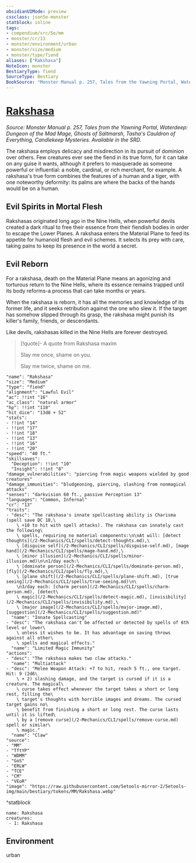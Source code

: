 ```yaml
---
obsidianUIMode: preview
cssclass: json5e-monster
statblock: inline
tags:
- compendium/src/5e/mm
- monster/cr/13
- monster/environment/urban
- monster/size/medium
- monster/type/fiend
aliases: ["Rakshasa"]
NoteIcon: monster
BestiaryType: fiend
SourceType: Bestiary
BookSource: "Monster Manual p. 257, Tales from the Yawning Portal, Waterdeep: Dungeon of the Mad Mage, Ghosts of Saltmarsh, Tasha's Cauldron of Everything, Candlekeep Mysteries. Available in the SRD."
---
```

# [Rakshasa](2-Mechanics/CLI/bestiary/fiend/rakshasa.md)
*Source: Monster Manual p. 257, Tales from the Yawning Portal, Waterdeep: Dungeon of the Mad Mage, Ghosts of Saltmarsh, Tasha's Cauldron of Everything, Candlekeep Mysteries. Available in the SRD.*  

The rakshasa employs delicacy and misdirection in its pursuit of dominion over others. Few creatures ever see the fiend in its true form, for it can take on any guise it wants, although it prefers to masquerade as someone powerful or influential: a noble, cardinal, or rich merchant, for example. A rakshasa's true form combines the features of a human and a tiger, with one noteworthy deformity: its palms are where the backs of the hands would be on a human.

## Evil Spirits in Mortal Flesh

Rakshasas originated long ago in the Nine Hells, when powerful devils created a dark ritual to free their essence from their fiendish bodies in order to escape the Lower Planes. A rakshasa enters the Material Plane to feed its appetite for humanoid flesh and evil schemes. It selects its prey with care, taking pains to keep its presence in the world a secret.

## Evil Reborn

For a rakshasa, death on the Material Plane means an agonizing and torturous return to the Nine Hells, where its essence remains trapped until its body reforms-a process that can take months or years.

When the rakshasa is reborn, it has all the memories and knowledge of its former life, and it seeks retribution against the one who slew it. If the target has somehow slipped through its grasp, the rakshasa might punish its killer's family, friends, or descendants.

Like devils, rakshasas killed in the Nine Hells are forever destroyed.

> [!quote]- A quote from Rakshasa maxim  
> 
> Slay me once, shame on you.
> 
> Slay me twice, shame on me.


```statblock
"name": "Rakshasa"
"size": "Medium"
"type": "fiend"
"alignment": "Lawful Evil"
"ac": !!int "16"
"ac_class": "natural armor"
"hp": !!int "110"
"hit_dice": "13d8 + 52"
"stats":
- !!int "14"
- !!int "17"
- !!int "18"
- !!int "13"
- !!int "16"
- !!int "20"
"speed": "40 ft."
"skillsaves":
  "Deception": !!int "10"
  "Insight": !!int "8"
"damage_vulnerabilities": "piercing from magic weapons wielded by good creatures"
"damage_immunities": "bludgeoning, piercing, slashing from nonmagical attacks"
"senses": "darkvision 60 ft., passive Perception 13"
"languages": "Common, Infernal"
"cr": "13"
"traits":
- "desc": "The rakshasa's innate spellcasting ability is Charisma (spell save DC 18,\
    \ +10 to hit with spell attacks). The rakshasa can innately cast the following\
    \ spells, requiring no material components:\n\nAt will: [detect thoughts](/2-Mechanics/CLI/spells/detect-thoughts.md),\
    \ [disguise self](/2-Mechanics/CLI/spells/disguise-self.md), [mage hand](/2-Mechanics/CLI/spells/mage-hand.md),\
    \ [minor illusion](/2-Mechanics/CLI/spells/minor-illusion.md)\n\n1/day each:\
    \ [dominate person](/2-Mechanics/CLI/spells/dominate-person.md), [fly](/2-Mechanics/CLI/spells/fly.md),\
    \ [plane shift](/2-Mechanics/CLI/spells/plane-shift.md), [true seeing](/2-Mechanics/CLI/spells/true-seeing.md)\n\
    \n3/day each: [charm person](/2-Mechanics/CLI/spells/charm-person.md), [detect\
    \ magic](/2-Mechanics/CLI/spells/detect-magic.md), [invisibility](/2-Mechanics/CLI/spells/invisibility.md),\
    \ [major image](/2-Mechanics/CLI/spells/major-image.md), [suggestion](/2-Mechanics/CLI/spells/suggestion.md)"
  "name": "Innate Spellcasting"
- "desc": "The rakshasa can't be affected or detected by spells of 6th level or lower\
    \ unless it wishes to be. It has advantage on saving throws against all other\
    \ spells and magical effects."
  "name": "Limited Magic Immunity"
"actions":
- "desc": "The rakshasa makes two claw attacks."
  "name": "Multiattack"
- "desc": "Melee Weapon Attack: +7 to hit, reach 5 ft., one target. Hit: 9 (2d6\
    \ + 2) slashing damage, and the target is cursed if it is a creature. The magical\
    \ curse takes effect whenever the target takes a short or long rest, filling the\
    \ target's thoughts with horrible images and dreams. The cursed target gains no\
    \ benefit from finishing a short or long rest. The curse lasts until it is lifted\
    \ by a [remove curse](/2-Mechanics/CLI/spells/remove-curse.md) spell or similar\
    \ magic."
  "name": "Claw"
"source":
- "MM"
- "TftYP"
- "WDMM"
- "GoS"
- "ERLW"
- "TCE"
- "CM"
- "VEoR"
"image": "https://raw.githubusercontent.com/5etools-mirror-2/5etools-img/main/bestiary/tokens/MM/Rakshasa.webp"
```
^statblock

```encounter-table
name: Rakshasa
creatures:
 - 1: Rakshasa
```

## Environment

urban